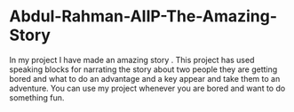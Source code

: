 # Abdul-Rahman-AIIP-The-Amazing-Story

In my project I have made an amazing story . This project has used speaking blocks for narrating the story about two people they are getting bored and what to do an advantage and a key appear and take them to an adventure. You can use my project whenever you are bored and want  to do something fun.   
